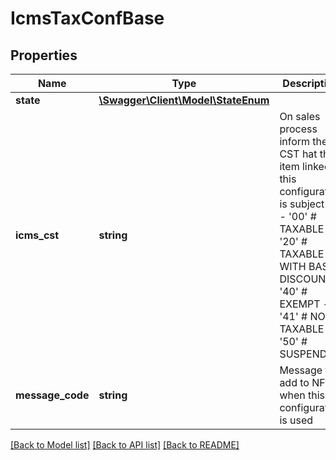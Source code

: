# IcmsTaxConfBase

## Properties
Name | Type | Description | Notes
------------ | ------------- | ------------- | -------------
**state** | [**\Swagger\Client\Model\StateEnum**](StateEnum.md) |  | 
**icms_cst** | **string** | On sales process inform the CST hat the item linked to this configuration is subject to - &#39;00&#39; # TAXABLE - &#39;20&#39; # TAXABLE WITH BASE DISCOUNT - &#39;40&#39; # EXEMPT - &#39;41&#39; # NOT TAXABLE - &#39;50&#39; # SUSPENDED | [optional] 
**message_code** | **string** | Message to add to NF when this configuration is used | [optional] 

[[Back to Model list]](../README.md#documentation-for-models) [[Back to API list]](../README.md#documentation-for-api-endpoints) [[Back to README]](../README.md)


